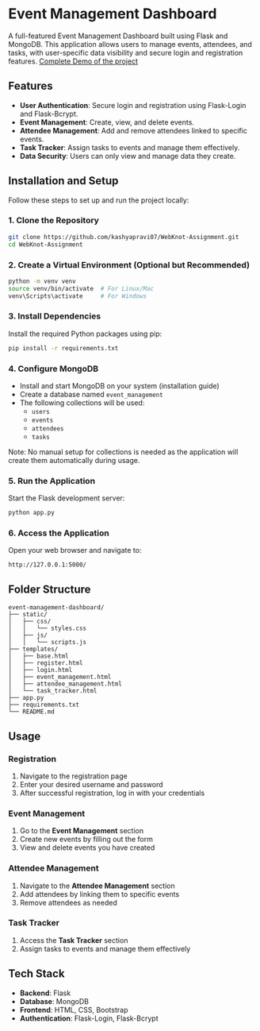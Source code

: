 # Event Management Dashboard

A full-featured Event Management Dashboard built using Flask and MongoDB. This application allows users to manage events, attendees, and tasks, with user-specific data visibility and secure login and registration features.
<a href ="https://www.youtube.com/watch?v=WZ4qFp_NRbg">Complete Demo of the project</a>
## Features

- **User Authentication**: Secure login and registration using Flask-Login and Flask-Bcrypt.
- **Event Management**: Create, view, and delete events.
- **Attendee Management**: Add and remove attendees linked to specific events.
- **Task Tracker**: Assign tasks to events and manage them effectively.
- **Data Security**: Users can only view and manage data they create.

## Installation and Setup

Follow these steps to set up and run the project locally:

### 1. Clone the Repository
```bash
git clone https://github.com/kashyapravi07/WebKnot-Assignment.git
cd WebKnot-Assignment
```

### 2. Create a Virtual Environment (Optional but Recommended)
```bash
python -m venv venv
source venv/bin/activate  # For Linux/Mac
venv\Scripts\activate     # For Windows
```

### 3. Install Dependencies
Install the required Python packages using pip:
```bash
pip install -r requirements.txt
```

### 4. Configure MongoDB
- Install and start MongoDB on your system (installation guide)
- Create a database named `event_management`
- The following collections will be used:
  - `users`
  - `events`
  - `attendees`
  - `tasks`

Note: No manual setup for collections is needed as the application will create them automatically during usage.

### 5. Run the Application
Start the Flask development server:
```bash
python app.py
```

### 6. Access the Application
Open your web browser and navigate to:
```
http://127.0.0.1:5000/
```

## Folder Structure
```
event-management-dashboard/
├── static/
│   ├── css/
│   │   └── styles.css
│   ├── js/
│   │   └── scripts.js
├── templates/
│   ├── base.html
│   ├── register.html
│   ├── login.html
│   ├── event_management.html
│   ├── attendee_management.html
│   └── task_tracker.html
├── app.py
├── requirements.txt
└── README.md
```

## Usage

### Registration
1. Navigate to the registration page
2. Enter your desired username and password
3. After successful registration, log in with your credentials

### Event Management
1. Go to the **Event Management** section
2. Create new events by filling out the form
3. View and delete events you have created

### Attendee Management
1. Navigate to the **Attendee Management** section
2. Add attendees by linking them to specific events
3. Remove attendees as needed

### Task Tracker
1. Access the **Task Tracker** section
2. Assign tasks to events and manage them effectively

## Tech Stack
- **Backend**: Flask
- **Database**: MongoDB
- **Frontend**: HTML, CSS, Bootstrap
- **Authentication**: Flask-Login, Flask-Bcrypt
